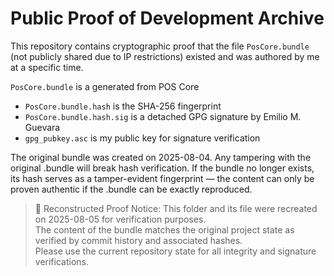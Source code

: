 # Public Proof of Development Archive

This repository contains cryptographic proof that the file `PosCore.bundle` (not publicly shared due to IP restrictions) existed and was authored by me at a specific time.

`PosCore.bundle` is a generated from POS Core

- `PosCore.bundle.hash` is the SHA-256 fingerprint
- `PosCore.bundle.hash.sig` is a detached GPG signature by Emilio M. Guevara
- `gpg_pubkey.asc` is my public key for signature verification

The original bundle was created on 2025-08-04. Any tampering with the original .bundle will break hash verification. If the bundle no longer exists, its hash serves as a tamper-evident fingerprint — the content can only be proven authentic if the .bundle can be exactly reproduced.

> 📌 Reconstructed Proof Notice:
> This folder and its file were recreated on 2025-08-05 for verification purposes.  
> The content of the bundle matches the original project state as verified by commit history and associated hashes.  
> Please use the current repository state for all integrity and signature verifications.
